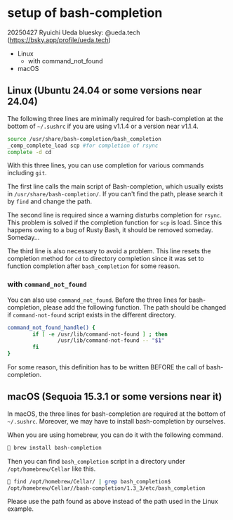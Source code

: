 # setup of bash-completion

20250427 Ryuichi Ueda
bluesky: @ueda.tech (https://bsky.app/profile/ueda.tech)

- Linux
    - with command_not_found
- macOS

## Linux (Ubuntu 24.04 or some versions near 24.04)

  The following three lines are minimally required for bash-completion
at the bottom of `~/.sushrc` if you are using v1.1.4 or a version near v1.1.4. 

```bash
source /usr/share/bash-completion/bash_completion
_comp_complete_load scp #for completion of rsync
complete -d cd
```

With this three lines, you can use completion for various commands
including `git`. 

  The first line calls the main script of Bash-completion, which usually
exists in `/usr/share/bash-completion/`. If you can't find the path,
please search it by `find` and change the path.

  The second line is required since a warning disturbs completion for `rsync`.
This problem is solved if the completion function for `scp` is load. 
Since this happens owing to a bug of Rusty Bash, it should be removed someday. 
Someday...

  The third line is also necessary to avoid a problem. This line resets
the completion method for `cd` to directory completion since it was set 
to function completion after `bash_completion` for some reason.

### with `command_not_found`

  You can also use `command_not_found`.  Before the three lines for
bash-completion, please add the following function. The path should be
changed if `command-not-found` script exists in the different directory. 

```bash
command_not_found_handle() {
        if [ -e /usr/lib/command-not-found ] ; then
                /usr/lib/command-not-found -- "$1"
        fi
}
```

For some reason, this definition has to be written BEFORE the call of
bash-completion. 

## macOS (Sequoia 15.3.1 or some versions near it)

  In macOS, the three lines for bash-completion are required at the bottom
of `~/.sushrc`. Moreover, we may have to install bash-completion by ourselves. 

  When you are using homebrew, you can do it with the following command.

```bash
🍣 brew install bash-completion
```

Then you can find `bash_completion` script in a directory under `/opt/homebrew/Cellar`
like this. 

```bash
🍣 find /opt/homebrew/Cellar/ | grep bash_completion$
/opt/homebrew/Cellar//bash-completion/1.3_3/etc/bash_completion
```

Please use the path found as above instead of the path used in the Linux example.

